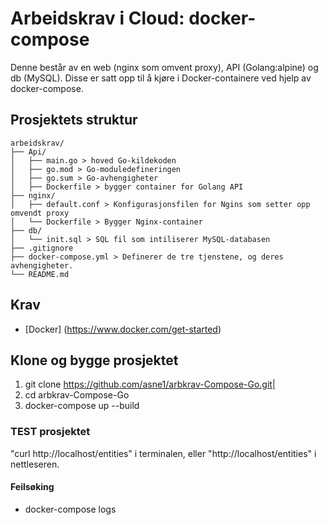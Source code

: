 # Arbeidskrav i Cloud: docker-compose

Denne består av en web (nginx som omvent proxy), API (Golang:alpine) og db (MySQL).
Disse er satt opp til å kjøre i Docker-containere ved hjelp av docker-compose. 

## Prosjektets struktur

```plaintext
arbeidskrav/
├── Api/
│   ├── main.go > hoved Go-kildekoden
│   ├── go.mod > Go-moduledefineringen
│   ├── go.sum > Go-avhengigheter
│   ├── Dockerfile > bygger container for Golang API
├── nginx/
│   ├── default.conf > Konfigurasjonsfilen for Ngins som setter opp omvendt proxy
│   └── Dockerfile > Bygger Nginx-container
├── db/
│   └── init.sql > SQL fil som intiliserer MySQL-databasen
├── .gitignore
├── docker-compose.yml > Definerer de tre tjenstene, og deres avhengigheter.
└── README.md
```

## Krav
- [Docker] (https://www.docker.com/get-started)

## Klone og bygge prosjektet
1. git clone https://github.com/asne1/arbkrav-Compose-Go.git|
2. cd arbkrav-Compose-Go
3. docker-compose up --build

### TEST prosjektet
"curl http://localhost/entities" i terminalen, eller "http://localhost/entities" i nettleseren.

#### Feilsøking
- docker-compose logs
  
